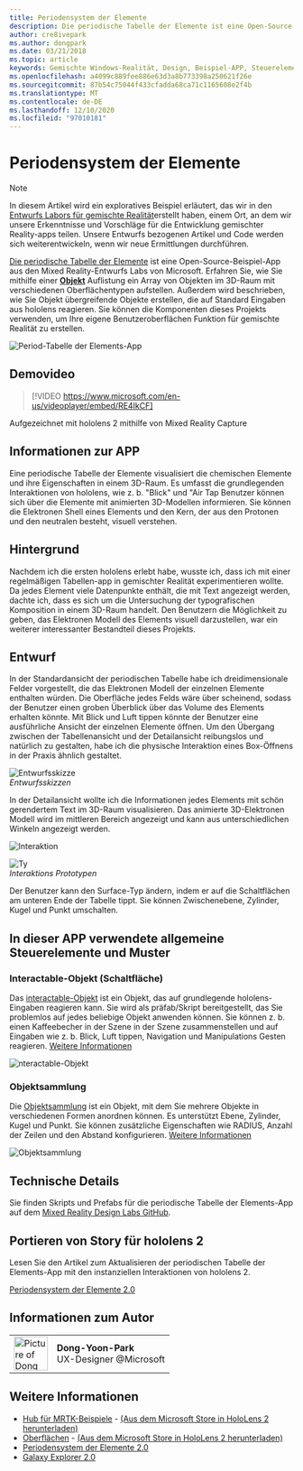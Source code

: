 ```yaml
---
title: Periodensystem der Elemente
description: Die periodische Tabelle der Elemente ist eine Open-Source-Beispiel-App aus den Mixed Reality-Entwurfs Labs von Microsoft. Erfahren Sie, wie Sie mithilfe einer Objektsammlung ein Array von Objekten im 3D-Raum mit verschiedenen Oberflächentypen anordnen können.
author: cre8ivepark
ms.author: dongpark
ms.date: 03/21/2018
ms.topic: article
keywords: Gemischte Windows-Realität, Design, Beispiel-APP, Steuerelemente, mrtk, Mixed Reality Toolkit, Unity, Beispiel-apps, Beispiel-apps, Open Source, Microsoft Store, hololens, Mixed Reality-Headset, Windows Mixed Reality-Headset, Virtual Reality-Headset
ms.openlocfilehash: a4099c889fee886e63d3a8b773398a250621f26e
ms.sourcegitcommit: 87b54c75044f433cfadda68ca71c1165608e2f4b
ms.translationtype: MT
ms.contentlocale: de-DE
ms.lasthandoff: 12/10/2020
ms.locfileid: "97010181"
---
```

# <a name="periodic-table-of-the-elements"></a>Periodensystem der Elemente

>[!NOTE]
>In diesem Artikel wird ein exploratives Beispiel erläutert, das wir in den [Entwurfs Labors für gemischte Realität](https://github.com/Microsoft/MRDesignLabs_Unity)erstellt haben, einem Ort, an dem wir unsere Erkenntnisse und Vorschläge für die Entwicklung gemischter Reality-apps teilen. Unsere Entwurfs bezogenen Artikel und Code werden sich weiterentwickeln, wenn wir neue Ermittlungen durchführen.

[Die periodische Tabelle der Elemente](https://github.com/Microsoft/MRDesignLabs_Unity_PeriodicTable) ist eine Open-Source-Beispiel-App aus den Mixed Reality-Entwurfs Labs von Microsoft. Erfahren Sie, wie Sie mithilfe einer **[Objekt](../../design/object-collection.md)** Auflistung ein Array von Objekten im 3D-Raum mit verschiedenen Oberflächentypen aufstellen. Außerdem wird beschrieben, wie Sie Objekt übergreifende Objekte erstellen, die auf Standard Eingaben aus hololens reagieren. Sie können die Komponenten dieses Projekts verwenden, um Ihre eigene Benutzeroberflächen Funktion für gemischte Realität zu erstellen.

![Period-Tabelle der Elements-App](images/640px-periodictable-hero.jpg)

## <a name="demo-video"></a>Demovideo 
> [!VIDEO https://www.microsoft.com/en-us/videoplayer/embed/RE4IkCF]

Aufgezeichnet mit hololens 2 mithilfe von Mixed Reality Capture

## <a name="about-the-app"></a>Informationen zur APP

Eine periodische Tabelle der Elemente visualisiert die chemischen Elemente und ihre Eigenschaften in einem 3D-Raum. Es umfasst die grundlegenden Interaktionen von hololens, wie z. b. "Blick" und "Air Tap Benutzer können sich über die Elemente mit animierten 3D-Modellen informieren. Sie können die Elektronen Shell eines Elements und den Kern, der aus den Protonen und den neutralen besteht, visuell verstehen.

## <a name="background"></a>Hintergrund

Nachdem ich die ersten hololens erlebt habe, wusste ich, dass ich mit einer regelmäßigen Tabellen-app in gemischter Realität experimentieren wollte. Da jedes Element viele Datenpunkte enthält, die mit Text angezeigt werden, dachte ich, dass es sich um die Untersuchung der typografischen Komposition in einem 3D-Raum handelt. Den Benutzern die Möglichkeit zu geben, das Elektronen Modell des Elements visuell darzustellen, war ein weiterer interessanter Bestandteil dieses Projekts.

## <a name="design"></a>Entwurf

In der Standardansicht der periodischen Tabelle habe ich dreidimensionale Felder vorgestellt, die das Elektronen Modell der einzelnen Elemente enthalten würden. Die Oberfläche jedes Felds wäre über scheinend, sodass der Benutzer einen groben Überblick über das Volume des Elements erhalten könnte. Mit Blick und Luft tippen könnte der Benutzer eine ausführliche Ansicht der einzelnen Elemente öffnen. Um den Übergang zwischen der Tabellenansicht und der Detailansicht reibungslos und natürlich zu gestalten, habe ich die physische Interaktion eines Box-Öffnens in der Praxis ähnlich gestaltet.

![Entwurfsskizze](images/640px-sketch20170406.jpg)<br>
*Entwurfsskizzen*

In der Detailansicht wollte ich die Informationen jedes Elements mit schön gerendertem Text im 3D-Raum visualisieren. Das animierte 3D-Elektronen Modell wird im mittleren Bereich angezeigt und kann aus unterschiedlichen Winkeln angezeigt werden.

![Interaktion](images/640px-periodictable-interaction.jpg)

![Ty](images/640px-periodictable-prototypes.jpg)<br>
*Interaktions Prototypen*

Der Benutzer kann den Surface-Typ ändern, indem er auf die Schaltflächen am unteren Ende der Tabelle tippt. Sie können Zwischenebene, Zylinder, Kugel und Punkt umschalten.

## <a name="common-controls-and-patterns-used-in-this-app"></a>In dieser APP verwendete allgemeine Steuerelemente und Muster

### <a name="interactable-object-button"></a>Interactable-Objekt (Schaltfläche)

Das [interactable-Objekt](../../design/interactable-object.md) ist ein Objekt, das auf grundlegende hololens-Eingaben reagieren kann. Sie wird als präfab/Skript bereitgestellt, das Sie problemlos auf jedes beliebige Objekt anwenden können. Sie können z. b. einen Kaffeebecher in der Szene in der Szene zusammenstellen und auf Eingaben wie z. b. Blick, Luft tippen, Navigation und Manipulations Gesten reagieren. [Weitere Informationen](../../design/interactable-object.md)

![nteractable-Objekt](images/640px-periodictable-interactableobject.jpg)

### <a name="object-collection"></a>Objektsammlung

Die [Objektsammlung](../../design/object-collection.md) ist ein Objekt, mit dem Sie mehrere Objekte in verschiedenen Formen anordnen können. Es unterstützt Ebene, Zylinder, Kugel und Punkt. Sie können zusätzliche Eigenschaften wie RADIUS, Anzahl der Zeilen und den Abstand konfigurieren. [Weitere Informationen](../../design/object-collection.md)

![Objektsammlung](images/640px-periodictable-collections.jpg)

## <a name="technical-details"></a>Technische Details

Sie finden Skripts und Prefabs für die periodische Tabelle der Elements-App auf dem [Mixed Reality Design Labs GitHub](https://github.com/Microsoft/MRDesignLabs_Unity_PeriodicTable).

## <a name="porting-story-for-hololens-2"></a>Portieren von Story für hololens 2

Lesen Sie den Artikel zum Aktualisieren der periodischen Tabelle der Elements-App mit den instanziellen Interaktionen von hololens 2.

[Periodensystem der Elemente 2.0](https://medium.com/@dongyoonpark/bringing-the-periodic-table-of-the-elements-app-to-hololens-2-with-mrtk-v2-a6e3d8362158)




## <a name="about-the-author"></a>Informationen zum Autor

<table style="border-collapse:collapse" padding-left="0px">
<tr>
<td style="border-style: none" width="60px"><img alt="Picture of Dong Yoon Park" width="60" height="60" src="images/dongyoonpark.jpg"></td>
<td style="border-style: none"><b>Dong-Yoon-Park</b><br>UX-Designer @Microsoft</td>
</tr>
</table>

## <a name="see-also"></a>Weitere Informationen

* [Hub für MRTK-Beispiele](https://microsoft.github.io/MixedRealityToolkit-Unity/Documentation/README_ExampleHub.html) - [(Aus dem Microsoft Store in HoloLens 2 herunterladen)](https://www.microsoft.com/en-us/p/mrtk-examples-hub/9mv8c39l2sj4)
* [Oberflächen](sampleapp-surfaces.md) - [(Aus dem Microsoft Store in HoloLens 2 herunterladen)](https://www.microsoft.com/en-us/p/surfaces/9nvkpv3sk3x0)
* [Periodensystem der Elemente 2.0](https://medium.com/@dongyoonpark/bringing-the-periodic-table-of-the-elements-app-to-hololens-2-with-mrtk-v2-a6e3d8362158)
* [Galaxy Explorer 2.0](galaxy-explorer-update.md)